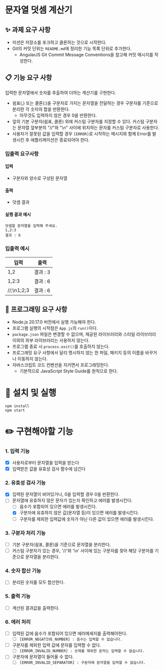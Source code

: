 # 문자열 덧셈 계산기

## ✨ 과제 요구 사항

- 미션은 저장소를 포크하고 클론하는 것으로 시작한다.
- Git의 커밋 단위는 `README.md`에 정리한 기능 목록 단위로 추가한다.
  - AngularJS Git Commit Message Conventions을 참고해 커밋 메시지를 작성한다.

## 📋 기능 요구 사항

입력한 문자열에서 숫자를 추출하여 더하는 계산기를 구현한다.

- 쉼표(,) 또는 콜론(:)을 구분자로 가지는 문자열을 전달하는 경우 구분자를 기준으로 분리한 각 숫자의 합을 반환한다.
  - 아무것도 입력하지 않은 경우 0을 반환한다.
- 앞의 기본 구분자(쉼표, 콜론) 외에 커스텀 구분자를 지정할 수 있다. 커스텀 구분자는 문자열 앞부분의 "//"와 "\n" 사이에 위치하는 문자를 커스텀 구분자로 사용한다.
- 사용자가 잘못된 값을 입력할 경우 `[ERROR]`로 시작하는 메시지와 함께 Error를 발생시킨 후 애플리케이션은 종료되어야 한다.

### 입출력 요구사항

#### 입력

- 구분자와 양수로 구성된 문자열

#### 출력

- 덧셈 결과

#### 실행 결과 예시

```
덧셈할 문자열을 입력해 주세요.
1,2:3
결과 : 6
```

### 입출력 예시

| 입력       | 출력     |
| ---------- | -------- |
| 1,2        | 결과 : 3 |
| 1,2:3      | 결과 : 6 |
| //;\n1;2;3 | 결과 : 6 |

## 🔧 프로그래밍 요구 사항

- Node.js 20.17.0 버전에서 실행 가능해야 한다.
- 프로그램 실행의 시작점은 `App.js`의 `run()`이다.
- `package.json` 파일은 변경할 수 없으며, 제공된 라이브러리와 스타일 라이브러리 이외의 외부 라이브러리는 사용하지 않는다.
- 프로그램 종료 시 `process.exit()`를 호출하지 않는다.
- 프로그래밍 요구 사항에서 달리 명시하지 않는 한 파일, 패키지 등의 이름을 바꾸거나 이동하지 않는다.
- 자바스크립트 코드 컨벤션을 지키면서 프로그래밍한다.
  - 기본적으로 JavaScript Style Guide를 원칙으로 한다.

# 🚀 설치 및 실행

```
npm install
npm start
```

# ✏️ 구현해야할 기능

### 1. 입력 기능

- [x] 사용자로부터 문자열을 입력을 받는다
- [x] 입력받은 값을 유효성 검사 함수에 넘긴다

### 2. 유효성 검사 기능

- [x] 입력된 문자열이 비어있거나, 0을 입력할 경우 0을 반환한다.
- [ ] 문자열에 유효하지 않은 문자가 있는지 확인하고 에러를 발생시킨다.
  - [ ] 음수가 포함되어 있으면 에러를 발생시킨다.
  - [x] 구분자에 유효하지 않은 값(문자열 등)이 있으면 에러를 발생시킨다.
  - [ ] 구분자를 제외한 입력값에 숫자가 아닌 다른 값이 있으면 에러를 발생시킨다.

### 3. 구분자 처리 기능

- [ ] 기본 구분자(쉼표, 콜론)을 기준으로 문자열을 분리한다.
- [ ] 커스텀 구분자가 있는 경우, '//'와 '\n' 사이에 있는 구분자를 찾아 해당 구분자를 기준으로 문자열을 분리한다.

### 4. 숫자 합산 기능

- [ ] 분리된 숫자를 모두 합산한다.

### 5. 출력 기능

- [ ] 계산된 결과값을 출력한다.

### 6. 에러 처리

- [ ] 입력된 값에 음수가 포함되어 있으면 에러메세지를 출력해야한다.
  - [ ] `[ERROR_NEGATIVE_NUMBER] : 음수는 입력할 수 없습니다.`
- [ ] 구분자를 제외한 입력 값에 문자를 입력할 수 없다.
  - [ ] `[ERROR_INVALID_NUMBER] : 숫제를 제외한 문자는 입력할 수 없습니다.`
- [ ] 구분자에 문자열이 들어올 수 없다.
  - [ ] `[ERROR_INVALID_SEPARATOR] : 구분자에 문자열을 입력할 수 없습니다.`

